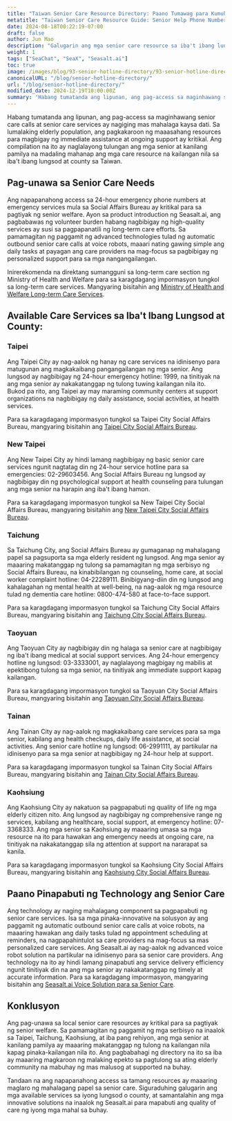 ```yaml
---
title: "Taiwan Senior Care Resource Directory: Paano Tumawag para Kumuha ng Tulong sa Iba't Ibang Lungsod at County"
metatitle: "Taiwan Senior Care Resource Guide: Senior Help Phone Numbers at Support Services sa Iba't Ibang Lungsod at County"
date: 2024-08-18T00:22:19-07:00
draft: false
author: Jun Mao
description: "Galugarin ang mga senior care resource sa iba't ibang lungsod at county sa Taiwan, kabilang ang care calls, emergency hotlines, at social support services. Alamin kung paano pinapabuti ng mga innovative solution ng Seasalt.ai ang efficiency ng senior care services."
weight: 1
tags: ["SeaChat", "SeaX", "Seasalt.ai"]
toc: true
image: /images/blog/93-senior-hotline-directory/93-senior-hotline-directory.jpg
canonicalURL: "/blog/senior-hotline-directory/"
url: "/blog/senior-hotline-directory/"
modified_date: 2024-12-19T10:00:00Z
summary: 'Habang tumatanda ang lipunan, ang pag-access sa maginhawang senior care calls at senior care services ay nagiging mas mahalaga kaysa dati. Sa lumalaking elderly population, ang pagkakaroon ng maaasahang resources para magbigay ng immediate assistance at ongoing support ay kritikal. Ang compilation na ito ay naglalayong tulungan ang mga senior at kanilang pamilya na madaling mahanap ang mga care resource na kailangan nila sa iba't ibang lungsod at county sa Taiwan.'
---
```


Habang tumatanda ang lipunan, ang pag-access sa maginhawang senior care calls at senior care services ay nagiging mas mahalaga kaysa dati. Sa lumalaking elderly population, ang pagkakaroon ng maaasahang resources para magbigay ng immediate assistance at ongoing support ay kritikal. Ang compilation na ito ay naglalayong tulungan ang mga senior at kanilang pamilya na madaling mahanap ang mga care resource na kailangan nila sa iba't ibang lungsod at county sa Taiwan.

## Pag-unawa sa Senior Care Needs

Ang napapanahong access sa 24-hour emergency phone numbers at emergency services mula sa Social Affairs Bureau ay kritikal para sa pagtiyak ng senior welfare. Ayon sa product introduction ng Seasalt.ai, ang pagbabawas ng volunteer burden habang nagbibigay ng high-quality services ay susi sa pagpapanatili ng long-term care efforts. Sa pamamagitan ng paggamit ng advanced technologies tulad ng automatic outbound senior care calls at voice robots, maaari nating gawing simple ang daily tasks at payagan ang care providers na mag-focus sa pagbibigay ng personalized support para sa mga nangangailangan.

Inirerekomenda na direktang sumangguni sa long-term care section ng Ministry of Health and Welfare para sa karagdagang impormasyon tungkol sa long-term care services. Mangyaring bisitahin ang [Ministry of Health and Welfare Long-term Care Services](https://1966.gov.tw/).

## Available Care Services sa Iba't Ibang Lungsod at County:

### Taipei

Ang Taipei City ay nag-aalok ng hanay ng care services na idinisenyo para matugunan ang magkakaibang pangangailangan ng mga senior. Ang lungsod ay nagbibigay ng 24-hour emergency hotline: 1999, na tinitiyak na ang mga senior ay nakakatanggap ng tulong tuwing kailangan nila ito. Bukod pa rito, ang Taipei ay may maraming community centers at support organizations na nagbibigay ng daily assistance, social activities, at health services.

Para sa karagdagang impormasyon tungkol sa Taipei City Social Affairs Bureau, mangyaring bisitahin ang [Taipei City Social Affairs Bureau](https://dosw.gov.taipei/).

### New Taipei

Ang New Taipei City ay hindi lamang nagbibigay ng basic senior care services ngunit nagtatag din ng 24-hour service hotline para sa emergencies: 02-29603456. Ang Social Affairs Bureau ng lungsod ay nagbibigay din ng psychological support at health counseling para tulungan ang mga senior na harapin ang iba't ibang hamon.

Para sa karagdagang impormasyon tungkol sa New Taipei City Social Affairs Bureau, mangyaring bisitahin ang [New Taipei City Social Affairs Bureau](https://www.sw.ntpc.gov.tw/).

### Taichung

Sa Taichung City, ang Social Affairs Bureau ay gumaganap ng mahalagang papel sa pagsuporta sa mga elderly resident ng lungsod. Ang mga senior ay maaaring makatanggap ng tulong sa pamamagitan ng mga serbisyo ng Social Affairs Bureau, na kinabibilangan ng counseling, home care, at social worker complaint hotline: 04-22289111. Binibigyang-diin din ng lungsod ang kahalagahan ng mental health at well-being, na nag-aalok ng mga resource tulad ng dementia care hotline: 0800-474-580 at face-to-face support.

Para sa karagdagang impormasyon tungkol sa Taichung City Social Affairs Bureau, mangyaring bisitahin ang [Taichung City Social Affairs Bureau](https://www.society.taichung.gov.tw/880452/post).

### Taoyuan

Ang Taoyuan City ay nagbibigay din ng halaga sa senior care at nagbibigay ng iba't ibang medical at social support services. Ang 24-hour emergency hotline ng lungsod: 03-3333001, ay naglalayong magbigay ng mabilis at epektibong tulong sa mga senior, na tinitiyak ang immediate support kapag kailangan.

Para sa karagdagang impormasyon tungkol sa Taoyuan City Social Affairs Bureau, mangyaring bisitahin ang [Taoyuan City Social Affairs Bureau](https://sab.tycg.gov.tw/).

### Tainan

Ang Tainan City ay nag-aalok ng magkakaibang care services para sa mga senior, kabilang ang health checkups, daily life assistance, at social activities. Ang senior care hotline ng lungsod: 06-2991111, ay partikular na idinisenyo para sa mga senior at nagbibigay ng 24-hour help at support.

Para sa karagdagang impormasyon tungkol sa Tainan City Social Affairs Bureau, mangyaring bisitahin ang [Tainan City Social Affairs Bureau](https://sab.tainan.gov.tw/).

### Kaohsiung

Ang Kaohsiung City ay nakatuon sa pagpapabuti ng quality of life ng mga elderly citizen nito. Ang lungsod ay nagbibigay ng comprehensive range ng services, kabilang ang healthcare, social support, at emergency hotline: 07-3368333. Ang mga senior sa Kaohsiung ay maaaring umasa sa mga resource na ito para hawakan ang emergency needs at ongoing care, na tinitiyak na nakakatanggap sila ng attention at support na nararapat sa kanila.

Para sa karagdagang impormasyon tungkol sa Kaohsiung City Social Affairs Bureau, mangyaring bisitahin ang [Kaohsiung City Social Affairs Bureau](https://socbu.kcg.gov.tw/).

## Paano Pinapabuti ng Technology ang Senior Care

Ang technology ay naging mahalagang component sa pagpapabuti ng senior care services. Isa sa mga pinaka-innovative na solusyon ay ang paggamit ng automatic outbound senior care calls at voice robots, na maaaring hawakan ang daily tasks tulad ng appointment scheduling at reminders, na nagpapahintulot sa care providers na mag-focus sa mas personalized care services. Ang Seasalt.ai ay nag-aalok ng advanced voice robot solution na partikular na idinisenyo para sa senior care providers. Ang technology na ito ay hindi lamang pinapabuti ang service delivery efficiency ngunit tinitiyak din na ang mga senior ay nakakatanggap ng timely at accurate information. Para sa karagdagang impormasyon, mangyaring bisitahin ang [Seasalt.ai Voice Solution para sa Senior Care](https://usecase.seasalt.ai/voice-for-senior-care).

## Konklusyon

Ang pag-unawa sa local senior care resources ay kritikal para sa pagtiyak ng senior welfare. Sa pamamagitan ng paggamit ng mga serbisyo na inaalok sa Taipei, Taichung, Kaohsiung, at iba pang rehiyon, ang mga senior at kanilang pamilya ay maaaring makatanggap ng tulong na kailangan nila kapag pinaka-kailangan nila ito. Ang pagbabahagi ng directory na ito sa iba ay maaaring magkaroon ng malaking epekto sa pagtulong sa ating elderly community na mabuhay ng mas malusog at supported na buhay.

Tandaan na ang napapanahong access sa tamang resources ay maaaring maglaro ng mahalagang papel sa senior care. Siguraduhing galugarin ang mga available services sa iyong lungsod o county, at samantalahin ang mga innovative solutions na inaalok ng Seasalt.ai para mapabuti ang quality of care ng iyong mga mahal sa buhay. 